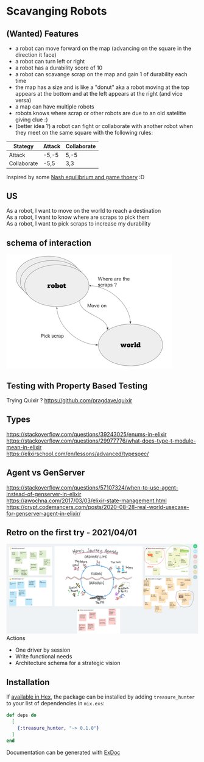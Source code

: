 # Scavanging Robots

## (Wanted) Features

- a robot can move forward on the map (advancing on the square in the direction it face)
- a robot can turn left or right
- a robot has a durability score of 10
- a robot can scavange scrap on the map and gain 1 of durability each time
- the map has a size and is like a "donut" aka a robot moving at the top appears at the bottom and at the left appears at the right (and vice versa)
- a map can have multiple robots
- robots knows where scrap or other robots are due to an old satelitte giving clue :)
- (better idea ?) a robot can fight or collaborate with another robot when they meet on the same  square with the following rules:

| Stategy     | Attack | Collaborate |
| ----------- | ------ | ----------- |
| Attack      | -5,-5  | 5,-5        |
| Collaborate | -5,5   | 3,3         |

Inspired by some [Nash equilibrium and game thoery](https://en.wikipedia.org/wiki/Nash_equilibrium#Nash_Equilibrium) :D 

## US

As a robot, I want to move on the world to reach a destination   
As a robot, I want to know where are scraps to pick them  
As a robot, I want to pick scraps to increase my durability  

## schema of interaction

![interaction pick scrap](pick_scrap.png)


## Testing with Property Based Testing

Trying Quixir ? 
https://github.com/pragdave/quixir

## Types
https://stackoverflow.com/questions/39243025/enums-in-elixir  
https://stackoverflow.com/questions/29977776/what-does-type-t-module-mean-in-elixir  
https://elixirschool.com/en/lessons/advanced/typespec/  

## Agent vs GenServer
https://stackoverflow.com/questions/57107324/when-to-use-agent-instead-of-genserver-in-elixir  
https://awochna.com/2017/03/03/elixir-state-management.html  
https://crypt.codemancers.com/posts/2020-08-28-real-world-usecase-for-genserver-agent-in-elixir/  

## Retro on the first try - 2021/04/01
![retrospective](retro.png)  
Actions  
- One driver by session
- Write functional needs
- Architecture schema for a strategic vision 


## Installation

If [available in Hex](https://hex.pm/docs/publish), the package can be installed
by adding `treasure_hunter` to your list of dependencies in `mix.exs`:

```elixir
def deps do
  [
    {:treasure_hunter, "~> 0.1.0"}
  ]
end
```

Documentation can be generated with [ExDoc](https://github.com/elixir-lang/ex_doc)

